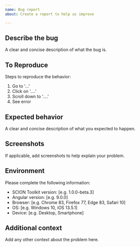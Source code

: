 ```yaml
---
name: Bug report
about: Create a report to help us improve

---
```


## Describe the bug
A clear and concise description of what the bug is.

## To Reproduce
Steps to reproduce the behavior:

1. Go to '...'
2. Click on '....'
3. Scroll down to '....'
4. See error

## Expected behavior
A clear and concise description of what you expected to happen.

## Screenshots
If applicable, add screenshots to help explain your problem.

## Environment
Please complete the following information:

 - SCION Toolkit version: [e.g. 1.0.0-beta.3]
 - Angular version: [e.g. 9.0.0]
 - Browser: [e.g. Chrome 83, Firefox 77, Edge 83, Safari 10]
 - OS: [e.g. Windows 10, iOS 13.5.1]
 - Device: [e.g. Desktop, Smartphone] 

## Additional context
Add any other context about the problem here.
